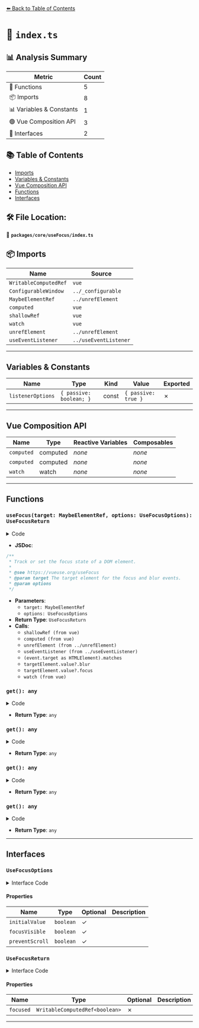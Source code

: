 [⬅️ Back to Table of Contents](../../../index.md)

# 📄 `index.ts`

## 📊 Analysis Summary

| Metric | Count |
|--------|-------|
| 🔧 Functions | 5 |
| 📦 Imports | 8 |
| 📊 Variables & Constants | 1 |
| 🟢 Vue Composition API | 3 |
| 📐 Interfaces | 2 |

## 📚 Table of Contents

- [Imports](#imports)
- [Variables & Constants](#variables-constants)
- [Vue Composition API](#vue-composition-api)
- [Functions](#functions)
- [Interfaces](#interfaces)

## 🛠️ File Location:
📂 **`packages/core/useFocus/index.ts`**

## 📦 Imports

| Name | Source |
|------|--------|
| `WritableComputedRef` | `vue` |
| `ConfigurableWindow` | `../_configurable` |
| `MaybeElementRef` | `../unrefElement` |
| `computed` | `vue` |
| `shallowRef` | `vue` |
| `watch` | `vue` |
| `unrefElement` | `../unrefElement` |
| `useEventListener` | `../useEventListener` |


---

## Variables & Constants

| Name | Type | Kind | Value | Exported |
|------|------|------|-------|----------|
| `listenerOptions` | `{ passive: boolean; }` | const | `{ passive: true }` | ✗ |


---

## Vue Composition API

| Name | Type | Reactive Variables | Composables |
|------|------|-------------------|-------------|
| `computed` | computed | *none* | *none* |
| `computed` | computed | *none* | *none* |
| `watch` | watch | *none* | *none* |


---

## Functions

### `useFocus(target: MaybeElementRef, options: UseFocusOptions): UseFocusReturn`

<details><summary>Code</summary>

```ts
export function useFocus(target: MaybeElementRef, options: UseFocusOptions = {}): UseFocusReturn {
  const { initialValue = false, focusVisible = false, preventScroll = false } = options

  const innerFocused = shallowRef(false)
  const targetElement = computed(() => unrefElement(target))

  const listenerOptions = { passive: true }
  useEventListener(targetElement, 'focus', (event) => {
    if (!focusVisible || (event.target as HTMLElement).matches?.(':focus-visible'))
      innerFocused.value = true
  }, listenerOptions)
  useEventListener(targetElement, 'blur', () => innerFocused.value = false, listenerOptions)

  const focused = computed({
    get: () => innerFocused.value,
    set(value: boolean) {
      if (!value && innerFocused.value)
        targetElement.value?.blur()
      else if (value && !innerFocused.value)
        targetElement.value?.focus({ preventScroll })
    },
  })

  watch(
    targetElement,
    () => {
      focused.value = initialValue
    },
    { immediate: true, flush: 'post' },
  )

  return { focused }
}
```
</details>

- **JSDoc**:
```ts
/**
 * Track or set the focus state of a DOM element.
 *
 * @see https://vueuse.org/useFocus
 * @param target The target element for the focus and blur events.
 * @param options
 */
```

- **Parameters**:
  - `target: MaybeElementRef`
  - `options: UseFocusOptions`
- **Return Type**: `UseFocusReturn`
- **Calls**:
  - `shallowRef (from vue)`
  - `computed (from vue)`
  - `unrefElement (from ../unrefElement)`
  - `useEventListener (from ../useEventListener)`
  - `(event.target as HTMLElement).matches`
  - `targetElement.value?.blur`
  - `targetElement.value?.focus`
  - `watch (from vue)`
### `get(): any`

<details><summary>Code</summary>

```ts
() => innerFocused.value
```
</details>

- **Return Type**: `any`
### `get(): any`

<details><summary>Code</summary>

```ts
() => innerFocused.value
```
</details>

- **Return Type**: `any`
### `get(): any`

<details><summary>Code</summary>

```ts
() => innerFocused.value
```
</details>

- **Return Type**: `any`
### `get(): any`

<details><summary>Code</summary>

```ts
() => innerFocused.value
```
</details>

- **Return Type**: `any`

---

## Interfaces

### `UseFocusOptions`

<details><summary>Interface Code</summary>

```ts
export interface UseFocusOptions extends ConfigurableWindow {
  /**
   * Initial value. If set true, then focus will be set on the target
   *
   * @default false
   */
  initialValue?: boolean

  /**
   * Replicate the :focus-visible behavior of CSS
   *
   * @default false
   */
  focusVisible?: boolean

  /**
   * Prevent scrolling to the element when it is focused.
   *
   * @default false
   */
  preventScroll?: boolean
}
```
</details>

#### Properties

| Name | Type | Optional | Description |
|------|------|----------|-------------|
| `initialValue` | `boolean` | ✓ |  |
| `focusVisible` | `boolean` | ✓ |  |
| `preventScroll` | `boolean` | ✓ |  |

### `UseFocusReturn`

<details><summary>Interface Code</summary>

```ts
export interface UseFocusReturn {
  /**
   * If read as true, then the element has focus. If read as false, then the element does not have focus
   * If set to true, then the element will be focused. If set to false, the element will be blurred.
   */
  focused: WritableComputedRef<boolean>
}
```
</details>

#### Properties

| Name | Type | Optional | Description |
|------|------|----------|-------------|
| `focused` | `WritableComputedRef<boolean>` | ✗ |  |


---